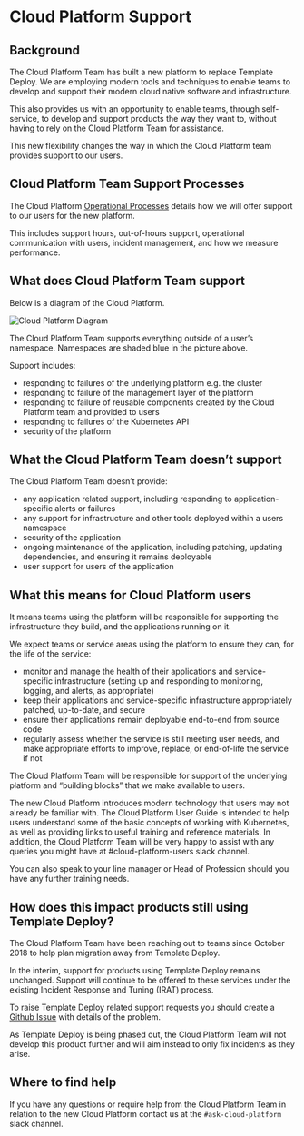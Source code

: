 # Cloud Platform Support

## Background

The Cloud Platform Team has built a new platform to replace Template Deploy. We are employing modern tools and techniques to enable teams to develop and support their modern cloud native software and infrastructure.

This also provides us with an opportunity to enable teams, through self-service, to develop and support products the way they want to, without having to rely on the Cloud Platform Team for assistance.

This new flexibility changes the way in which the Cloud Platform team provides support to our users.

## Cloud Platform Team Support Processes

The Cloud Platform [Operational Processes](#operational-processes.md) details how we will offer support to our users for the new platform.

This includes support hours, out-of-hours support, operational communication with users, incident management, and how we measure performance. 

## What does Cloud Platform Team support

Below is a diagram of the Cloud Platform.

![Cloud Platform Diagram](../images/cloud-platform-diagram.png)

The Cloud Platform Team supports everything outside of a user’s namespace. Namespaces are shaded blue in the picture above.

Support includes:
* responding to failures of the underlying platform e.g. the cluster
* responding to failure of the management layer of the platform
* responding to failure of reusable components created by the Cloud Platform team and provided to users 
* responding to failures of the Kubernetes API 
* security of the platform  

## What the Cloud Platform Team doesn’t support

The Cloud Platform Team doesn’t provide:
* any application related support, including responding to application-specific alerts or failures
* any support for infrastructure and other tools deployed within a users namespace
* security of the application
* ongoing maintenance of the application, including patching, updating dependencies, and ensuring it remains deployable
* user support for users of the application

## What this means for Cloud Platform users

It means teams using the platform will be responsible for supporting the infrastructure they build, and the applications running on it.

We expect teams or service areas using the platform to ensure they can, for the life of the service:
* monitor and manage the health of their applications and service-specific infrastructure (setting up and responding to monitoring, logging, and alerts, as appropriate)
* keep their applications and service-specific infrastructure appropriately patched, up-to-date, and secure
* ensure their applications remain deployable end-to-end from source code
* regularly assess whether the service is still meeting user needs, and make appropriate efforts to improve, replace, or end-of-life the service if not

The Cloud Platform Team will be responsible for support of the underlying platform and “building blocks” that we make available to users.

The new Cloud Platform introduces modern technology that users may not already be familiar with. The Cloud Platform User Guide is intended to help users understand some of the basic concepts of working with Kubernetes, as well as providing links to useful training and reference materials. In addition, the Cloud Platform Team will be very happy to assist with any queries you might have at #cloud-platform-users slack channel.

You can also speak to your line manager or Head of Profession should you have any further training needs.

## How does this impact products still using Template Deploy?

The Cloud Platform Team have been reaching out to teams since October 2018 to help plan migration away from Template Deploy.

In the interim, support for products using Template Deploy remains unchanged. Support will continue to be offered to these services under the existing Incident Response and Tuning (IRAT) process. 

To raise Template Deploy related support requests you should create a [Github Issue](http://goo.gl/msfGiS) with details of the problem.

As Template Deploy is being phased out, the Cloud Platform Team will not develop this product further and will aim instead to only fix incidents as they arise.

## Where to find help

If you have any questions or require help from the Cloud Platform Team in relation to the new Cloud Platform contact us at the `#ask-cloud-platform` slack channel.


